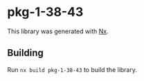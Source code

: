# pkg-1-38-43

This library was generated with [Nx](https://nx.dev).

## Building

Run `nx build pkg-1-38-43` to build the library.
